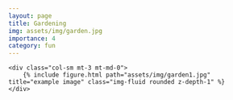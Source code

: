 ```yaml
---
layout: page
title: Gardening
img: assets/img/garden.jpg 
importance: 4
category: fun
---
```

<div class="row">
    
    <div class="col-sm mt-3 mt-md-0">
        {% include figure.html path="assets/img/garden1.jpg" title="example image" class="img-fluid rounded z-depth-1" %}
    </div>
</div>
